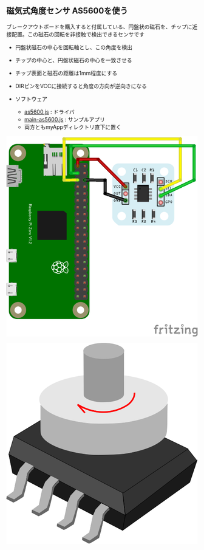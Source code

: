 ## 磁気式角度センサ AS5600を使う

ブレークアウトボードを購入すると付属している、円盤状の磁石を、チップに近接配置。この磁石の回転を非接触で検出できるセンサです
* 円盤状磁石の中心を回転軸とし、この角度を検出
* チップの中心と、円盤状磁石の中心を一致させる
* チップ表面と磁石の距離は1mm程度にする
* DIRピンをVCCに接続すると角度の方向が逆向きになる

* ソフトウェア
  * [as5600.js](as5600.js) : ドライバ
  * [main-as5600.js](main-as5600.js) : サンプルアプリ
  * 両方ともmyAppディレクトリ直下に置く

![AS5600.png](AS5600.png)

![AS5600_drawing.svg](AS5600_drawing.svg)
